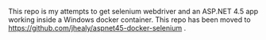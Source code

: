 This repo is my attempts to get selenium webdriver and an ASP.NET 4.5 app working inside a Windows docker container.  This repo has been moved to https://github.com/jhealy/aspnet45-docker-selenium .